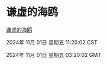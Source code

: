 # 谦虚的海鸥
[谦虚的海鸥](http://219.139.197.74:56308/qxdho/course/base/hotlink/index.php)

2024年 11月 01日 星期五 11:20:02 CST

2024年 11月 01日 星期五 03:20:02 GMT
